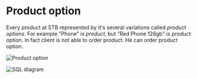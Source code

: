 # Product option

Every product at STB represented by it's several variations called *product options*.
For example "Phone" is *product*, but "Red Phone 128gb" is *product option*.
In fact client is not able to order product. He can order product option.

![Product option](https://github.com/fidals/stroyprombeton/blob/master/doc/images/product_options/what_is.png)

![SQL diagram](https://github.com/fidals/stroyprombeton/blob/master/doc/diagrams/product_options.png)
